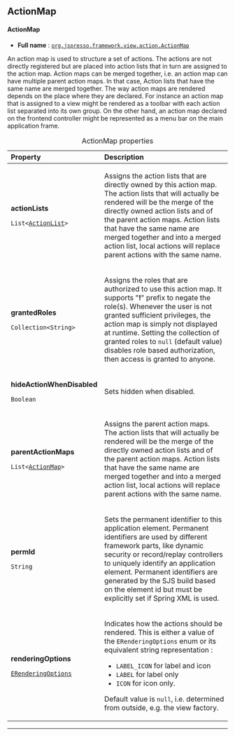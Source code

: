 ## ActionMap

#### <a name="org.jspresso.framework.view.action.ActionMap"></a>ActionMap

+ **Full name** : [`org.jspresso.framework.view.action.ActionMap`](http://www.jspresso.org/external/maven-site/apidocs/org/jspresso/framework/view/action/ActionMap.html)



An action map is used to structure a set of actions. The actions are not
 directly registered but are placed into action lists that in turn are
 assigned to the action map. Action maps can be merged together, i.e. an
 action map can have multiple parent action maps. In that case, Action lists
 that have the same name are merged together. The way action maps are rendered
 depends on the place where they are declared. For instance an action map that
 is assigned to a view might be rendered as a toolbar with each action list
 separated into its own group. On the other hand, an action map declared on
 the frontend controller might be represented as a menu bar on the main
 application frame.



<table>
<caption>ActionMap properties</caption>
<colgroup>
<col width="33%" />
<col width="66%" />
</colgroup>
<thead>
<tr class="header">
<th align="left">Property</th>
<th align="left">Description</th>
</tr>
</thead>
<tbody>
<tr class="odd">
<td align="left"><p><strong>actionLists</strong></p><p><code>List&#x200B;&lt;&#x200B;<a href="http://www.jspresso.org/external/maven-site/apidocs/org/jspresso/framework/view/action/ActionList.html">Action&#x200B;List</a>&#x200B;&gt;&#x200B;</code></p></td>
<td><p>Assigns the action lists that are directly owned by this action map. The
 action lists that will actually be rendered will be the merge of the
 directly owned action lists and of the parent action maps. Action lists
 that have the same name are merged together and into a merged action list,
 local actions will replace parent actions with the same name.</p></td>
</tr>
<tr class="even">
<td align="left"><p><strong>grantedRoles</strong></p><p><code>Collection&#x200B;&lt;&#x200B;String&#x200B;&gt;&#x200B;</code></p></td>
<td><p>Assigns the roles that are authorized to use this action map. It supports
 &quot;<b>!</b>&quot; prefix to negate the role(s). Whenever the user is not
 granted sufficient privileges, the action map is simply not displayed at
 runtime. Setting the collection of granted roles to <code>null</code>
 (default value) disables role based authorization, then access is granted
 to anyone.</p></td>
</tr>
<tr class="odd">
<td align="left"><p><strong>hideActionWhenDisabled</strong></p><p><code>Boolean</code></p></td>
<td><p>Sets hidden when disabled.</p></td>
</tr>
<tr class="even">
<td align="left"><p><strong>parentActionMaps</strong></p><p><code>List&#x200B;&lt;&#x200B;<a href="http://www.jspresso.org/external/maven-site/apidocs/org/jspresso/framework/view/action/ActionMap.html">Action&#x200B;Map</a>&#x200B;&gt;&#x200B;</code></p></td>
<td><p>Assigns the parent action maps. The action lists that will actually be
 rendered will be the merge of the directly owned action lists and of the
 parent action maps. Action lists that have the same name are merged
 together and into a merged action list, local actions will replace parent
 actions with the same name.</p></td>
</tr>
<tr class="odd">
<td align="left"><p><strong>permId</strong></p><p><code>String</code></p></td>
<td><p>Sets the permanent identifier to this application element. Permanent
 identifiers are used by different framework parts, like dynamic security or
 record/replay controllers to uniquely identify an application element.
 Permanent identifiers are generated by the SJS build based on the element
 id but must be explicitly set if Spring XML is used.</p></td>
</tr>
<tr class="even">
<td align="left"><p><strong>renderingOptions</strong></p><p><code><a href="http://www.jspresso.org/external/maven-site/apidocs/org/jspresso/framework/util/gui/ERenderingOptions.html">ERendering&#x200B;Options</a></code></p></td>
<td><p>Indicates how the actions should be rendered. This is either a value of the
 <code>ERenderingOptions</code> enum or its equivalent string representation
 :
 <ul>
 <li><code>LABEL_ICON</code> for label and icon</li>
 <li><code>LABEL</code> for label only</li>
 <li><code>ICON</code> for icon only.</li>
 </ul>
 <p>
 Default value is <code>null</code>, i.e. determined from outside, e.g. the
 view factory.</p></td>
</tr>
</tbody>
</table>

---


